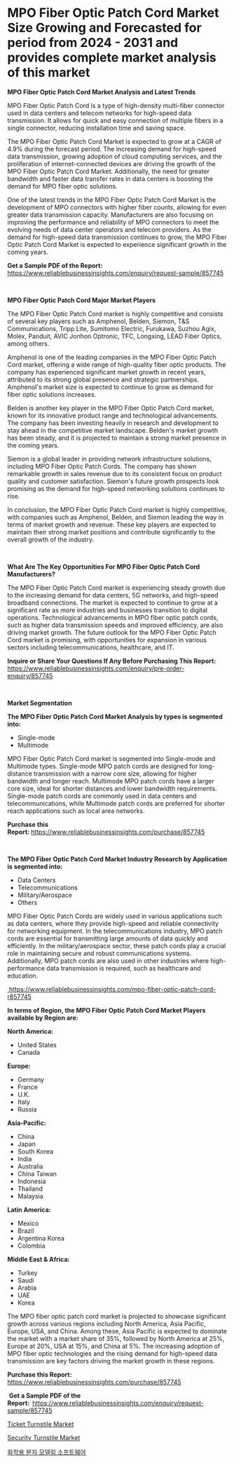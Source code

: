 <p><h1>MPO Fiber Optic Patch Cord Market Size Growing and Forecasted for period from 2024 - 2031 and provides complete market analysis of this market</h1></p><p><strong>MPO Fiber Optic Patch Cord Market Analysis and Latest Trends</strong></p>
<p><p>MPO Fiber Optic Patch Cord is a type of high-density multi-fiber connector used in data centers and telecom networks for high-speed data transmission. It allows for quick and easy connection of multiple fibers in a single connector, reducing installation time and saving space.</p><p>The MPO Fiber Optic Patch Cord Market is expected to grow at a CAGR of 4.9% during the forecast period. The increasing demand for high-speed data transmission, growing adoption of cloud computing services, and the proliferation of internet-connected devices are driving the growth of the MPO Fiber Optic Patch Cord Market. Additionally, the need for greater bandwidth and faster data transfer rates in data centers is boosting the demand for MPO fiber optic solutions.</p><p>One of the latest trends in the MPO Fiber Optic Patch Cord Market is the development of MPO connectors with higher fiber counts, allowing for even greater data transmission capacity. Manufacturers are also focusing on improving the performance and reliability of MPO connectors to meet the evolving needs of data center operators and telecom providers. As the demand for high-speed data transmission continues to grow, the MPO Fiber Optic Patch Cord Market is expected to experience significant growth in the coming years.</p></p>
<p><strong>Get a Sample PDF of the Report:&nbsp;</strong> <a href="https://www.reliablebusinessinsights.com/enquiry/request-sample/857745">https://www.reliablebusinessinsights.com/enquiry/request-sample/857745</a></p>
<p>&nbsp;</p>
<p><strong>MPO Fiber Optic Patch Cord Major Market Players</strong></p>
<p><p>The MPO Fiber Optic Patch Cord market is highly competitive and consists of several key players such as Amphenol, Belden, Siemon, T&S Communications, Tripp Lite, Sumitomo Electric, Furukawa, Suzhou Agix, Molex, Panduit, AVIC Jonhon Optronic, TFC, Longxing, LEAD Fiber Optics, among others.</p><p>Amphenol is one of the leading companies in the MPO Fiber Optic Patch Cord market, offering a wide range of high-quality fiber optic products. The company has experienced significant market growth in recent years, attributed to its strong global presence and strategic partnerships. Amphenol's market size is expected to continue to grow as demand for fiber optic solutions increases.</p><p>Belden is another key player in the MPO Fiber Optic Patch Cord market, known for its innovative product range and technological advancements. The company has been investing heavily in research and development to stay ahead in the competitive market landscape. Belden's market growth has been steady, and it is projected to maintain a strong market presence in the coming years.</p><p>Siemon is a global leader in providing network infrastructure solutions, including MPO Fiber Optic Patch Cords. The company has shown remarkable growth in sales revenue due to its consistent focus on product quality and customer satisfaction. Siemon's future growth prospects look promising as the demand for high-speed networking solutions continues to rise.</p><p>In conclusion, the MPO Fiber Optic Patch Cord market is highly competitive, with companies such as Amphenol, Belden, and Siemon leading the way in terms of market growth and revenue. These key players are expected to maintain their strong market positions and contribute significantly to the overall growth of the industry.</p></p>
<p>&nbsp;</p>
<p><strong>What Are The Key Opportunities For MPO Fiber Optic Patch Cord Manufacturers?</strong></p>
<p><p>The MPO Fiber Optic Patch Cord market is experiencing steady growth due to the increasing demand for data centers, 5G networks, and high-speed broadband connections. The market is expected to continue to grow at a significant rate as more industries and businesses transition to digital operations. Technological advancements in MPO fiber optic patch cords, such as higher data transmission speeds and improved efficiency, are also driving market growth. The future outlook for the MPO Fiber Optic Patch Cord market is promising, with opportunities for expansion in various sectors including telecommunications, healthcare, and IT.</p></p>
<p><strong>Inquire or Share Your Questions If Any Before Purchasing This Report:</strong> <a href="https://www.reliablebusinessinsights.com/enquiry/pre-order-enquiry/857745">https://www.reliablebusinessinsights.com/enquiry/pre-order-enquiry/857745</a></p>
<p>&nbsp;</p>
<p><strong>Market Segmentation</strong></p>
<p><strong>The MPO Fiber Optic Patch Cord Market Analysis by types is segmented into:</strong></p>
<p><ul><li>Single-mode</li><li>Multimode</li></ul></p>
<p><p>MPO Fiber Optic Patch Cord market is segmented into Single-mode and Multimode types. Single-mode MPO patch cords are designed for long-distance transmission with a narrow core size, allowing for higher bandwidth and longer reach. Multimode MPO patch cords have a larger core size, ideal for shorter distances and lower bandwidth requirements. Single-mode patch cords are commonly used in data centers and telecommunications, while Multimode patch cords are preferred for shorter reach applications such as local area networks.</p></p>
<p><strong>Purchase this Report:&nbsp;</strong><a href="https://www.reliablebusinessinsights.com/purchase/857745">https://www.reliablebusinessinsights.com/purchase/857745</a></p>
<p>&nbsp;</p>
<p><strong>The MPO Fiber Optic Patch Cord Market Industry Research by Application is segmented into:</strong></p>
<p><ul><li>Data Centers</li><li>Telecommunications</li><li>Military/Aerospace</li><li>Others</li></ul></p>
<p><p>MPO Fiber Optic Patch Cords are widely used in various applications such as data centers, where they provide high-speed and reliable connectivity for networking equipment. In the telecommunications industry, MPO patch cords are essential for transmitting large amounts of data quickly and efficiently. In the military/aerospace sector, these patch cords play a crucial role in maintaining secure and robust communications systems. Additionally, MPO patch cords are also used in other industries where high-performance data transmission is required, such as healthcare and education.</p></p>
<p><a href="https://www.reliablebusinessinsights.com/mpo-fiber-optic-patch-cord-r857745">&nbsp;https://www.reliablebusinessinsights.com/mpo-fiber-optic-patch-cord-r857745</a></p>
<p><strong>In terms of Region, the MPO Fiber Optic Patch Cord Market Players available by Region are:</strong></p>
<p>
    <p> <strong> North America: </strong>
        <ul>
            <li>United States</li>
            <li>Canada</li>
        </ul>
        </p> 
    <p> <strong> Europe: </strong>
        <ul>
            <li>Germany</li>
            <li>France</li>
            <li>U.K.</li>
            <li>Italy</li>
            <li>Russia</li>
        </ul>
        </p> 
    <p> <strong> Asia-Pacific: </strong>
        <ul>
            <li>China</li>
            <li>Japan</li>
            <li>South Korea</li>
            <li>India</li>
            <li>Australia</li>
            <li>China Taiwan</li>
            <li>Indonesia</li>
            <li>Thailand</li>
            <li>Malaysia</li>
        </ul>
        </p> 
    <p> <strong> Latin America: </strong>
        <ul>
            <li>Mexico</li>
            <li>Brazil</li>
            <li>Argentina Korea</li>
            <li>Colombia</li>
        </ul>
        </p> 
    <p> <strong> Middle East & Africa: </strong>
        <ul>
            <li>Turkey</li>
            <li>Saudi</li>
            <li>Arabia</li>
            <li>UAE</li>
            <li>Korea</li>
        </ul>
    </p>
    </p>
<p><p>The MPO fiber optic patch cord market is projected to showcase significant growth across various regions including North America, Asia Pacific, Europe, USA, and China. Among these, Asia Pacific is expected to dominate the market with a market share of 35%, followed by North America at 25%, Europe at 20%, USA at 15%, and China at 5%. The increasing adoption of MPO fiber optic technologies and the rising demand for high-speed data transmission are key factors driving the market growth in these regions.</p></p>
<p><strong>Purchase this Report: </strong><a href="https://www.reliablebusinessinsights.com/purchase/857745">https://www.reliablebusinessinsights.com/purchase/857745</a></p>
<p>&nbsp;<strong>Get a Sample PDF of the Report:&nbsp;&nbsp;</strong><a href="https://www.reliablebusinessinsights.com/enquiry/request-sample/857745">https://www.reliablebusinessinsights.com/enquiry/request-sample/857745</a></p>
<p><strong></strong></p>
<p><p><a href="https://github.com/faniayasa/Market-Research-Report-List-1/blob/main/ticket-turnstile-market.md">Ticket Turnstile Market</a></p><p><a href="https://github.com/whpnbwim9/Market-Research-Report-List-1/blob/main/security-turnstile-market.md">Security Turnstile Market</a></p><p><a href="https://medium.com/@staceyhilll80/%ED%99%94%ED%95%99-%EC%8B%9C%EC%9E%A5-%EB%8F%99%ED%96%A5-%EB%B0%8F-%EC%84%B1%EC%9E%A5-%EA%B8%B0%ED%9A%8C%EC%97%90-%EB%8C%80%ED%95%9C-%EA%B8%80%EB%A1%9C%EB%B2%8C-%EB%B6%84%EC%9E%90-%EB%AA%A8%EB%8D%B8%EB%A7%81-%EC%86%8C%ED%94%84%ED%8A%B8%EC%9B%A8%EC%96%B4-%ED%8F%89%EA%B0%80%EB%8A%94-%EC%A7%80%EC%97%AD-%EC%9C%A0%ED%98%95-%ED%81%B4%EB%9D%BC%EC%9A%B0%EB%93%9C-%EA%B8%B0%EB%B0%98-%EC%98%A8-%ED%94%84%EB%A0%88%EB%AF%B8%EC%8A%A4-%EB%B0%8F-%EC%9D%91%EC%9A%A9-%ED%99%94%ED%95%99-%EC%82%B0%EC%97%85-%EC%9D%98%EB%A3%8C-%EA%B3%BC%ED%95%99-%EC%97%B0%EA%B5%AC-%EA%B8%B0%ED%83%80-%EB%B3%84%EB%A1%9C-4aa28b344a1f">화학용 분자 모델링 소프트웨어</a></p></p>
